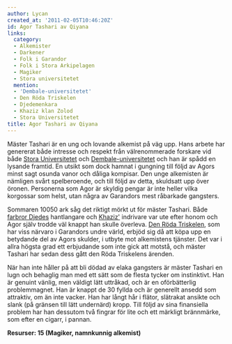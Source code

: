 ```yaml
---
author: Lycan
created_at: '2011-02-05T10:46:20Z'
id: Agor Tashari av Qiyana
links:
  category:
  - Alkemister
  - Darkener
  - Folk i Garandor
  - Folk i Stora Arkipelagen
  - Magiker
  - Stora universitetet
  mention:
  - 'Dembale-universitetet'
  - Den Röda Triskelen
  - Djedemenkara
  - Khaziz klan Zolod
  - Stora Universitetet
title: Agor Tashari av Qiyana
---
```


Mäster Tashari är en ung och lovande alkemist på väg upp. Hans arbete har genererat både intresse
och respekt från välrenommerade forskare vid både [Stora Universitetet] och [Dembale-universitetet]
och han är spådd en lysande framtid. En utsikt som dock hamnat i gungning till följd av Agors minst
sagt osunda vanor och dåliga kompisar. Den unge alkemisten är nämligen svårt spelberoende, och till
följd av detta, skuldsatt upp över öronen. Personerna som Agor är skyldig pengar är inte heller
vilka korgossar som helst, utan några av Garandors mest råbarkade gangsters.

Sommaren 10050 ark såg det riktigt mörkt ut för mäster Tashari. Både [farbror Djedes] hantlangare
och [Khaziz'] indrivare var ute efter honom och Agor själv trodde väl knappt han skulle överleva.
[Den Röda Triskelen], som har viss närvaro i Garandors undre värld, erbjöd sig då att köpa upp en
betydande del av Agors skulder, i utbyte mot alkemistens tjänster. Det var i allra högsta grad ett
erbjudande som inte gick att motstå, och mäster Tashari har sedan dess gått den Röda Triskelens
ärenden.

När han inte håller på att bli dödad av elaka gangsters är mäster Tashari en lugn och behaglig man
med ett sätt som de flesta tycker om instinktivt. Han är genuint vänlig, men väldigt lätt uttråkad,
och är en oförbätterlig problemmagnet. Han är knappt de 30 fyllda och är generellt ansedd som
attraktiv, om än inte vacker. Han har långt hår i flätor, slätrakat ansikte och slank (på gränsen
till lätt undernärd) kropp. Till följd av sina finansiella problem har han dessutom två fingrar för
lite och ett märkligt brännmärke, som efter en cigarr, i pannan.

**Resurser: 15 (Magiker, namnkunnig alkemist)** 

  [Stora Universitetet]: Stora_Universitetet
  [Dembale-universitetet]: Dembale-universitetet
  [farbror Djedes]: Djedemenkara
  [Khaziz']: Khaziz_klan_Zolod
  [Den Röda Triskelen]: Den_Röda_Triskelen
